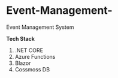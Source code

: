 # Event-Management-
Event Management System

**Tech Stack**
1. .NET CORE
2. Azure Functions
3. Blazor
4. Cossmoss DB
